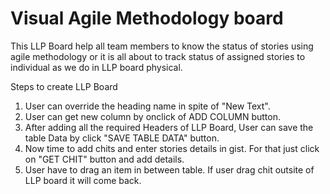 # Visual Agile Methodology board
This LLP Board help all team members to know the status of stories using agile methodology or it is all about to track status of assigned stories to individual as we do in LLP board physical.

Steps to create LLP Board
 
1) User can override the heading name in spite of "New Text". </br>
2) User can get new column by onclick of ADD COLUMN button. </br>
3) After adding all the required Headers of LLP Board, User can save the table Data by click "SAVE TABLE DATA" button. </br>
4) Now time to add chits and enter stories details in gist. For that just click on "GET CHIT" button and add details. </br>
5) User have to drag an item in between table. If user drag chit outsite of LLP board it will come back. </br>
